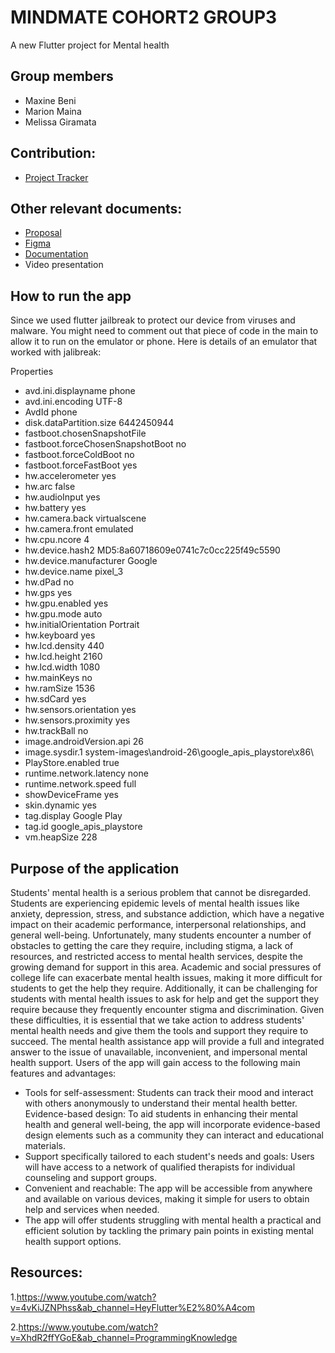 # MINDMATE COHORT2 GROUP3
A new Flutter project for Mental health

## Group members 
- Maxine Beni 
- Marion Maina 
- Melissa Giramata

## Contribution:
- [Project Tracker](https://docs.google.com/spreadsheets/d/1II3q7wnMt6v44dDY4I1ewVctd6EWvGQ4VenjHc3_5Z0/edit?usp=sharing)


## Other relevant documents:
- [Proposal](https://docs.google.com/document/d/1IKN0iqFb0ao3p1dpSfxVgEzQwNhwkbInvUVkQEFHsHo/edit?usp=sharing)
- [Figma](https://www.figma.com/file/bZrpkDFsk7z4EOkMSnx2wB/MindMate?node-id=0%3A1&t=DsTeduDpO92YTOks-1)
- [Documentation](https://docs.google.com/document/d/1t7JahvtBWPKNP9izKnB4ifTx9BT7n9GqbLck7robvbw/edit?usp=sharing)
- Video presentation

## How to run the app

Since we used flutter jailbreak to protect our device from viruses and malware. You might need to comment out that piece of code in the main to allow it to run on the emulator or phone. Here is details of an emulator that worked with jalibreak:

Properties

- avd.ini.displayname              phone
- avd.ini.encoding                 UTF-8
- AvdId                            phone
- disk.dataPartition.size          6442450944
- fastboot.chosenSnapshotFile
- fastboot.forceChosenSnapshotBoot no
- fastboot.forceColdBoot           no
- fastboot.forceFastBoot           yes
- hw.accelerometer                 yes
- hw.arc                           false
- hw.audioInput                    yes
- hw.battery                       yes
- hw.camera.back                   virtualscene
- hw.camera.front                  emulated
- hw.cpu.ncore                     4
- hw.device.hash2                  MD5:8a60718609e0741c7c0cc225f49c5590
- hw.device.manufacturer           Google
- hw.device.name                   pixel_3
- hw.dPad                          no
- hw.gps                           yes
- hw.gpu.enabled                   yes
- hw.gpu.mode                      auto
- hw.initialOrientation            Portrait
- hw.keyboard                      yes
- hw.lcd.density                   440
- hw.lcd.height                    2160
- hw.lcd.width                     1080
- hw.mainKeys                      no
- hw.ramSize                       1536
- hw.sdCard                        yes
- hw.sensors.orientation           yes
- hw.sensors.proximity             yes
- hw.trackBall                     no
- image.androidVersion.api         26
- image.sysdir.1                   system-images\android-26\google_apis_playstore\x86\
- PlayStore.enabled                true
- runtime.network.latency          none
- runtime.network.speed            full
- showDeviceFrame                  yes
- skin.dynamic                     yes
- tag.display                      Google Play
- tag.id                           google_apis_playstore
- vm.heapSize                      228


## Purpose of the application
Students' mental health is a serious problem that cannot be disregarded. Students are experiencing epidemic levels of mental health issues like anxiety, depression, stress, and substance addiction, which have a negative impact on their academic performance, interpersonal relationships, and general well-being. Unfortunately, many students encounter a number of obstacles to getting the care they require, including stigma, a lack of resources, and restricted access to mental health services, despite the growing demand for support in this area.
Academic and social pressures of college life can exacerbate mental health issues, making it more difficult for students to get the help they require. Additionally, it can be challenging for students with mental health issues to ask for help and get the support they require because they frequently encounter stigma and discrimination.
Given these difficulties, it is essential that we take action to address students' mental health needs and give them the tools and support they require to succeed.
The mental health assistance app will provide a full and integrated answer to the issue of unavailable, inconvenient, and impersonal mental health support. Users of the app will gain access to the following main features and advantages:

- Tools for self-assessment: Students can track their mood and interact with others anonymously  to understand their mental health better.
Evidence-based design: To aid students in enhancing their mental health and general well-being, the app will incorporate evidence-based design elements such as a community they can interact and educational materials.
- Support specifically tailored to each student's needs and goals: Users will have access to a network of qualified therapists for individual counseling and support groups.
- Convenient and reachable: The app will be accessible from anywhere and available on various devices, making it simple for users to obtain help and services when needed.
- The app will offer students struggling with mental health a practical and efficient solution by tackling the primary pain points in existing mental health support options.



## Resources:
1.https://www.youtube.com/watch?v=4vKiJZNPhss&ab_channel=HeyFlutter%E2%80%A4com

2.https://www.youtube.com/watch?v=XhdR2ffYGoE&ab_channel=ProgrammingKnowledge





